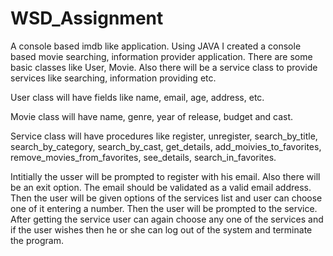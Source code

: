# WSD_Assignment
A console based imdb like application. Using JAVA I created a console based movie searching, information provider application.
There are some basic classes like User, Movie. Also there will be a service class to provide services like searching, 
information providing etc. 

User class will have fields like name, email, age, address, etc.

Movie class will have name, genre, year of release, budget and cast.

Service class will have procedures like register, unregister, search_by_title, search_by_category, search_by_cast, get_details, add_moivies_to_favorites,
remove_movies_from_favorites, see_details, search_in_favorites.

Intitially the usser will be prompted to register with his email. Also there will be an exit option. The email should be validated as a valid email address. Then
the user will be given options of the services list and user can choose one of it entering a number. Then the user will be prompted
to the service. After getting the service user can again choose any one of the services and if the user wishes then he or she can 
log out of the system and terminate the program.
